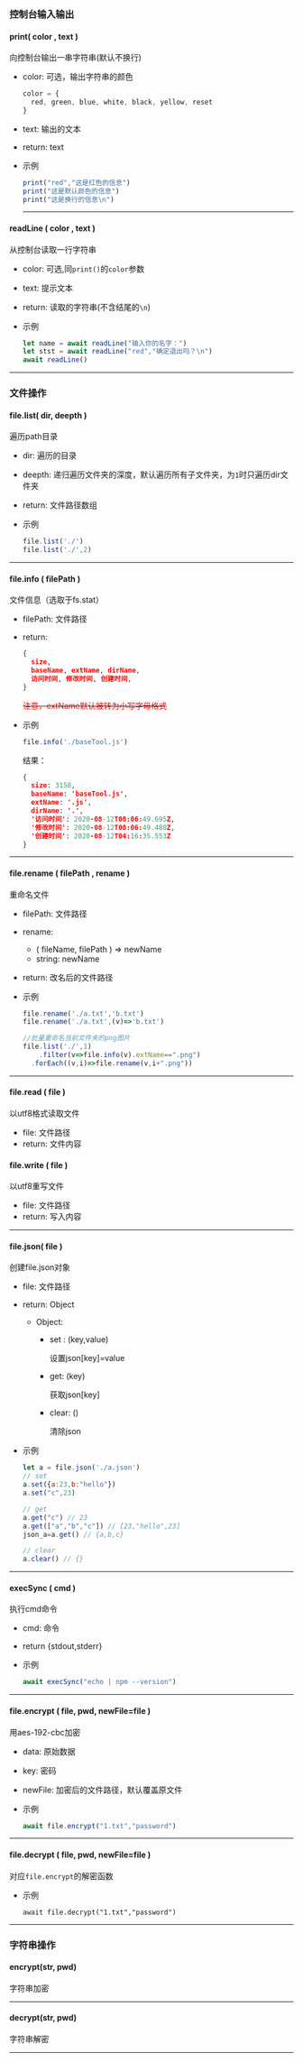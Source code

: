 ### 控制台输入输出

#### print( color , text )

向控制台输出一串字符串(默认不换行)

+ color: 可选，输出字符串的颜色

  ```javascript
  color = {
  	red, green, blue, white, black, yellow, reset
  }
  ```

+ text: 输出的文本

+ return: text

+ 示例

  ```javascript
  print("red","这是红色的信息")
  print("这是默认颜色的信息")
  print("这是换行的信息\n")
  ```

  ---

#### readLine ( color , text )

从控制台读取一行字符串

+ color: 可选,同`print()`的`color`参数

+ text: 提示文本
+ return: 读取的字符串(不含结尾的`\n`)

+ 示例

  ```javascript
  let name = await readLine("输入你的名字：")
  let stst = await readLine("red","确定退出吗？\n")
  await readLine()
  ```

  

---

### 文件操作

#### file.list( dir, deepth )

遍历path目录

+ dir: 遍历的目录
+ deepth: 递归遍历文件夹的深度，默认遍历所有子文件夹，为`1`时只遍历dir文件夹
+ return: 文件路径数组

+ 示例

  ```javascript
  file.list('./')
  file.list('./',2)
  ```



---

#### file.info ( filePath )

文件信息（选取于fs.stat）

+ filePath: 文件路径

+ return: 

  ```json
  {
  	size, 
  	baseName, extName, dirName, 
  	访问时间, 修改时间, 创建时间,
  }
  ```

  ~~<font color="red">注意，extName默认被转为小写字母格式</font>~~

+ 示例

  ```javascript
  file.info('./baseTool.js')
  ```

  结果：

  ```json
  {
    size: 3158,
    baseName: 'baseTool.js',
    extName: '.js',
    dirName: '.',
    '访问时间': 2020-08-12T08:06:49.695Z,
    '修改时间': 2020-08-12T08:06:49.480Z,
    '创建时间': 2020-08-12T04:16:35.553Z
  }
  ```

---

#### file.rename ( filePath , rename )

重命名文件

+ filePath: 文件路径
+ rename: 
  + ( fileName, filePath ) => newName
  + string: newName
+ return: 改名后的文件路径

+ 示例

  ```javascript
  file.rename('./a.txt','b.txt')
  file.rename('./a.txt',(v)=>'b.txt')
  
  //批量重命名当前文件夹的png图片
  file.list('./',1)
      .filter(v=>file.info(v).extName==".png")
  	.forEach((v,i)=>file.rename(v,i+".png"))
  ```

---

#### file.read ( file )

以utf8格式读取文件

+ file: 文件路径
+ return: 文件内容

#### file.write ( file )

以utf8重写文件

+ file: 文件路径
+ return: 写入内容

---

#### file.json( file )

创建file.json对象

+ file: 文件路径

+ return: Object

  + Object: 

    + set : (key,value)

      设置json[key]=value

    + get: (key)

      获取json[key]

    + clear: ()

      清除json

+ 示例

  ```javascript
  let a = file.json('./a.json')
  // set
  a.set({a:23,b:"hello"})
  a.set("c",23)
  
  // get
  a.get("c") // 23
  a.get(["a","b","c"]) // [23,"hello",23]
  json_a=a.get() // {a,b,c}
  
  // clear
  a.clear() // {}
  ```

---

#### execSync ( cmd )

执行cmd命令

+ cmd: 命令

+ return {stdout,stderr}

+ 示例

  ```javascript
  await execSync("echo | npm --version")
  ```

---

#### file.encrypt ( file, pwd, newFile=file )

用aes-192-cbc加密

+ data: 原始数据

+ key: 密码

+ newFile: 加密后的文件路径，默认覆盖原文件

+ 示例

  ```javascript
  await file.encrypt("1.txt","password")
  ```

---

#### file.decrypt ( file, pwd, newFile=file )

对应`file.encrypt`的解密函数

+ 示例

  ```
  await file.decrypt("1.txt","password")
  ```

---

### 字符串操作

#### encrypt(str, pwd)

字符串加密

---

#### decrypt(str, pwd)

字符串解密

---

